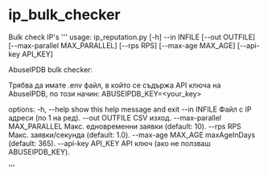 # ip_bulk_checker
Bulk check IP's
'''
usage: ip_reputation.py [-h] --in INFILE [--out OUTFILE] [--max-parallel MAX_PARALLEL] [--rps RPS] [--max-age MAX_AGE] [--api-key API_KEY]

AbuseIPDB bulk checker:

Трябва да имате .env файл, в който се съдържа API ключа на AbuseIPDB, по този начин: 
ABUSEIPDB_KEY=<your_key>

options:
  -h, --help            show this help message and exit
  --in INFILE           Файл с IP адреси (по 1 на ред).
  --out OUTFILE         CSV изход.
  --max-parallel MAX_PARALLEL
                        Макс. едновременни заявки (default: 10).
  --rps RPS             Макс. заявки/секунда (default: 1.0).
  --max-age MAX_AGE     maxAgeInDays (default: 365).
  --api-key API_KEY     API ключ (ако не ползваш ABUSEIPDB_KEY).

'''
